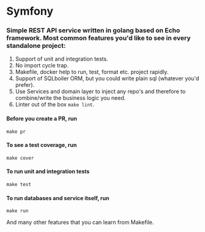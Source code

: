 # Symfony

### Simple REST API service written in golang based on Echo framework. Most common features you'd like to see in every standalone project:
1. Support of unit and integration tests.
2. No import cycle trap.
3. Makefile, docker help to run, test, format etc. project rapidly.
4. Support of SQLboiler ORM, but you could write plain sql (whatever you'd prefer).
5. Use Services and domain layer to inject any repo's and therefore to combine/write the business logic you need.
6. Linter out of the box `make lint`.

#### Before you create a PR, run 
`make pr`

#### To see a test coverage, run
`make cover`

#### To run unit and integration tests
`make test`

#### To run databases and service itself, run
`make run`

And many other features that you can learn from Makefile.
